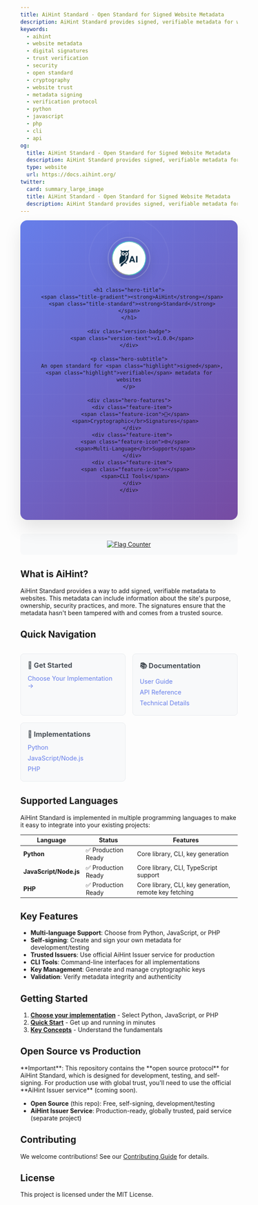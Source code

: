 ```yaml
---
title: AiHint Standard - Open Standard for Signed Website Metadata
description: AiHint Standard provides signed, verifiable metadata for websites. Multi-language support (Python, JavaScript, PHP) with CLI tools and comprehensive documentation.
keywords:
  - aihint
  - website metadata
  - digital signatures
  - trust verification
  - security
  - open standard
  - cryptography
  - website trust
  - metadata signing
  - verification protocol
  - python
  - javascript
  - php
  - cli
  - api
og:
  title: AiHint Standard - Open Standard for Signed Website Metadata
  description: AiHint Standard provides signed, verifiable metadata for websites. Multi-language support (Python, JavaScript, PHP) with CLI tools and comprehensive documentation.
  type: website
  url: https://docs.aihint.org/
twitter:
  card: summary_large_image
  title: AiHint Standard - Open Standard for Signed Website Metadata
  description: AiHint Standard provides signed, verifiable metadata for websites. Multi-language support (Python, JavaScript, PHP) with CLI tools and comprehensive documentation.
---
```


<div class="hero-section">
  <div class="hero-content">
    <div class="logo-container">
      <div class="logo-animation">
        <div class="logo-circle">
          <img src="assets/images/aihint-logo.png" alt="AiHint Logo" class="logo-image">
        </div>
        <div class="sonar-ring sonar-1"></div>
        <div class="sonar-ring sonar-2"></div>
        <div class="sonar-ring sonar-3"></div>
      </div>
    </div>
    
    <h1 class="hero-title">
      <span class="title-gradient"><strong>AiHint</strong></span>
      <span class="title-standard"><strong>Standard</strong></span>
    </h1>
    
    <div class="version-badge">
      <span class="version-text">v1.0.0</span>
    </div>
    
    <p class="hero-subtitle">
      An open standard for <span class="highlight">signed</span>, <span class="highlight">verifiable</span> metadata for websites
    </p>
    
    <div class="hero-features">
      <div class="feature-item">
        <span class="feature-icon">🔐</span>
        <span>Cryptographic</br>Signatures</span>
      </div>
      <div class="feature-item">
        <span class="feature-icon">🌐</span>
        <span>Multi-Language</br>Support</span>
      </div>
      <div class="feature-item">
        <span class="feature-icon">⚡</span>
        <span>CLI Tools</span>
      </div>
    </div>
  </div>
</div>

<style>
.hero-section {
  background: linear-gradient(135deg, #667eea 0%, #764ba2 100%);
  border-radius: 16px;
  padding: 3rem 2rem;
  margin: 0 0 2rem 0;
  text-align: center;
  position: relative;
  overflow: hidden;
  box-shadow: 0 20px 40px rgba(0,0,0,0.1);
}

.hero-section::before {
  content: '';
  position: absolute;
  top: 0;
  left: 0;
  right: 0;
  bottom: 0;
  background: url('data:image/svg+xml,<svg xmlns="http://www.w3.org/2000/svg" viewBox="0 0 100 100"><defs><pattern id="grid" width="10" height="10" patternUnits="userSpaceOnUse"><path d="M 10 0 L 0 0 0 10" fill="none" stroke="rgba(255,255,255,0.1)" stroke-width="0.5"/></pattern></defs><rect width="100" height="100" fill="url(%23grid)"/></svg>');
  opacity: 0.3;
}

.hero-content {
  position: relative;
  z-index: 2;
}

.logo-container {
  margin-bottom: 1.5rem;
}

.logo-animation {
  position: relative;
  display: inline-block;
}

.logo-circle {
  width: 80px;
  height: 80px;
  background: linear-gradient(45deg, #ff6b6b, #4ecdc4, #45b7d1, #96ceb4);
  border-radius: 50%;
  display: flex;
  align-items: center;
  justify-content: center;
  margin: 0 auto;
  box-shadow: 0 8px 32px rgba(0,0,0,0.2);
  position: relative;
  z-index: 10;
  overflow: hidden;
}

.logo-image {
  width: 60px;
  height: 60px;
  object-fit: contain;
  border-radius: 50%;
  background: white;
  padding: 8px;
  box-shadow: 0 2px 8px rgba(0,0,0,0.1);
}

.sonar-ring {
  position: absolute;
  top: 50%;
  left: 50%;
  transform: translate(-50%, -50%);
  border: 2px solid rgba(255,255,255,0.3);
  border-radius: 50%;
  pointer-events: none;
}

.sonar-1 {
  width: 100px;
  height: 100px;
  animation: sonar 2s ease-out infinite;
}

.sonar-2 {
  width: 120px;
  height: 120px;
  animation: sonar 2s ease-out infinite 0.5s;
}

.sonar-3 {
  width: 140px;
  height: 140px;
  animation: sonar 2s ease-out infinite 1s;
}

@keyframes sonar {
  0% {
    transform: translate(-50%, -50%) scale(0.8);
    opacity: 1;
  }
  100% {
    transform: translate(-50%, -50%) scale(1.4);
    opacity: 0;
  }
}

.hero-title {
  font-size: 3.5rem;
  font-weight: 800;
  margin: 1rem 0;
  line-height: 1.2;
}

.title-gradient {
  background: linear-gradient(45deg, #ff6b6b, #4ecdc4, #45b7d1, #96ceb4);
  -webkit-background-clip: text;
  -webkit-text-fill-color: transparent;
  background-clip: text;
  animation: gradient-shift 3s ease-in-out infinite;
  font-weight: 900;
}

.title-standard {
  color: white;
  font-weight: 900;
  margin-left: 0.5rem;
}

@keyframes gradient-shift {
  0%, 100% { filter: hue-rotate(0deg); }
  50% { filter: hue-rotate(30deg); }
}

.version-badge {
  display: inline-block;
  background: rgba(255,255,255,0.2);
  backdrop-filter: blur(10px);
  border: 1px solid rgba(255,255,255,0.3);
  border-radius: 20px;
  padding: 0.5rem 1rem;
  margin: 1rem 0;
  animation: float 3s ease-in-out infinite;
}

.version-text {
  color: white;
  font-weight: 600;
  font-size: 0.9rem;
  letter-spacing: 0.5px;
}

@keyframes float {
  0%, 100% { transform: translateY(0px); }
  50% { transform: translateY(-5px); }
}

.hero-subtitle {
  font-size: 1.3rem;
  color: rgba(255,255,255,0.9);
  margin: 1.5rem 0;
  line-height: 1.6;
  font-weight: 300;
}

.highlight {
  background: linear-gradient(45deg, #ff6b6b, #4ecdc4);
  -webkit-background-clip: text;
  -webkit-text-fill-color: transparent;
  background-clip: text;
  font-weight: 600;
  animation: highlight-pulse 2s ease-in-out infinite;
}

@keyframes highlight-pulse {
  0%, 100% { opacity: 1; }
  50% { opacity: 0.8; }
}

.hero-features {
  display: flex;
  justify-content: center;
  gap: 1rem;
  margin-top: 2rem;
  flex-wrap: nowrap;
  max-width: 100%;
  overflow: hidden;
}

.feature-item {
  display: flex;
  align-items: center;
  gap: 0.4rem;
  background: rgba(255,255,255,0.1);
  backdrop-filter: blur(10px);
  border: 1px solid rgba(255,255,255,0.2);
  border-radius: 10px;
  padding: 0.6rem 1rem;
  color: white;
  font-weight: 500;
  font-size: 0.85rem;
  transition: all 0.3s ease;
  animation: slide-up 0.6s ease-out;
  white-space: nowrap;
  flex: 1;
  min-width: 0;
  max-width: 200px;
}

.feature-item:nth-child(1) { animation-delay: 0.1s; }
.feature-item:nth-child(2) { animation-delay: 0.2s; }
.feature-item:nth-child(3) { animation-delay: 0.3s; }

.feature-item:hover {
  transform: translateY(-2px);
  background: rgba(255,255,255,0.2);
  box-shadow: 0 8px 25px rgba(0,0,0,0.2);
}

.feature-icon {
  font-size: 1rem;
  animation: bounce 2s ease-in-out infinite;
  flex-shrink: 0;
}

.feature-item span:last-child {
  overflow: hidden;
  text-overflow: ellipsis;
  white-space: nowrap;
}

@keyframes slide-up {
  from {
    opacity: 0;
    transform: translateY(20px);
  }
  to {
    opacity: 1;
    transform: translateY(0);
  }
}

@keyframes bounce {
  0%, 100% { transform: translateY(0); }
  50% { transform: translateY(-3px); }
}

@media (max-width: 768px) {
  .hero-title {
    font-size: 2.5rem;
  }
  
  .hero-subtitle {
    font-size: 1.1rem;
  }
  
  .hero-features {
    flex-direction: column;
    align-items: center;
    gap: 0.8rem;
  }
  
  .feature-item {
    max-width: 250px;
    font-size: 0.9rem;
    padding: 0.7rem 1.2rem;
  }
  
  .logo-circle {
    width: 60px;
    height: 60px;
  }
  
  .logo-image {
    width: 45px;
    height: 45px;
    padding: 6px;
  }
  
  .sonar-1 {
    width: 80px;
    height: 80px;
  }
  
  .sonar-2 {
    width: 100px;
    height: 100px;
  }
  
  .sonar-3 {
    width: 120px;
    height: 120px;
  }
}
</style>

<div class="flag-counter-section" style="text-align: center; margin: 2rem 0; padding: 1rem; background: #f8f9fa; border-radius: 8px;">
  <a href="https://info.flagcounter.com/sK7L"><img src="https://s01.flagcounter.com/count2/sK7L/bg_FFFFFF/txt_000000/border_CCCCCC/columns_8/maxflags_8/viewers_0/labels_0/pageviews_1/flags_0/percent_0/" alt="Flag Counter" border="0"></a>
</div>

## What is AiHint?

AiHint Standard provides a way to add signed, verifiable metadata to websites. This metadata can include information about the site's purpose, ownership, security practices, and more. The signatures ensure that the metadata hasn't been tampered with and comes from a trusted source.

## Quick Navigation

<div class="quick-nav">
  <div class="nav-section">
    <h3>🚀 Get Started</h3>
    <a href="getting-started/choose-implementation.html">Choose Your Implementation →</a>
  </div>
  
  <div class="nav-section">
    <h3>📚 Documentation</h3>
    <a href="user-guide/implementation-guide.html">User Guide</a>
    <a href="api-reference/python-api.html">API Reference</a>
    <a href="technical/protocol.html">Technical Details</a>
  </div>
  
  <div class="nav-section">
    <h3>🔧 Implementations</h3>
    <a href="api-reference/python-api.html">Python</a>
    <a href="api-reference/javascript-api.html">JavaScript/Node.js</a>
    <a href="api-reference/php-api.html">PHP</a>
  </div>
</div>

<style>
.quick-nav {
  display: grid;
  grid-template-columns: repeat(auto-fit, minmax(200px, 1fr));
  gap: 1rem;
  margin: 2rem 0;
}

.nav-section {
  background: #f8f9fa;
  border: 1px solid #e9ecef;
  border-radius: 8px;
  padding: 1rem;
}

.nav-section h3 {
  margin: 0 0 0.5rem 0;
  font-size: 1rem;
  color: #495057;
}

.nav-section a {
  display: block;
  color: #667eea;
  text-decoration: none;
  padding: 0.25rem 0;
  font-size: 0.9rem;
}

.nav-section a:hover {
  color: #764ba2;
  text-decoration: underline;
}

@media (max-width: 768px) {
  .quick-nav {
    grid-template-columns: 1fr;
  }
}
</style>

## Supported Languages

AiHint Standard is implemented in multiple programming languages to make it easy to integrate into your existing projects:

| Language | Status | Features |
|----------|--------|----------|
| **Python** | ✅ Production Ready | Core library, CLI, key generation |
| **JavaScript/Node.js** | ✅ Production Ready | Core library, CLI, TypeScript support |
| **PHP** | ✅ Production Ready | Core library, CLI, key generation, remote key fetching |

## Key Features

- **Multi-language Support**: Choose from Python, JavaScript, or PHP
- **Self-signing**: Create and sign your own metadata for development/testing
- **Trusted Issuers**: Use official AiHint Issuer service for production
- **CLI Tools**: Command-line interfaces for all implementations
- **Key Management**: Generate and manage cryptographic keys
- **Validation**: Verify metadata integrity and authenticity

## Getting Started

1. **[Choose your implementation](getting-started/choose-implementation.md)** - Select Python, JavaScript, or PHP
2. **[Quick Start](getting-started/quick-start.md)** - Get up and running in minutes
3. **[Key Concepts](getting-started/key-concepts.md)** - Understand the fundamentals

## Open Source vs Production

<div class="admonition warning" markdown>
**Important**: This repository contains the **open source protocol** for AiHint Standard, which is designed for development, testing, and self-signing. For production use with global trust, you'll need to use the official **AiHint Issuer service** (coming soon).
</div>

- **Open Source** (this repo): Free, self-signing, development/testing
- **AiHint Issuer Service**: Production-ready, globally trusted, paid service (separate project)

## Contributing

We welcome contributions! See our [Contributing Guide](contributing/contributing.md) for details.

## License

This project is licensed under the MIT License. 